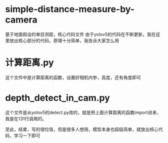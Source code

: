 # simple-distance-measure-by-camera
基于地面假设的单目测距，核心代码文件
由于yolov5的代码在不断更新，我在这里放出核心部分的代码，原理十分简单，我告诉大家怎么用
# 计算距离.py
这个文件中是计算距离的函数，设置好相机内参，高度，还有角度即可
# depth_detect_in_cam.py
这个文件是从yolov5的detect.py改的，就是把上面计算距离的函数import进来，我是在131行调用的。

至此，结束，写的很垃圾，但是很多人想用，模型本身也超级简单，就放出核心代码，学习一下即可
